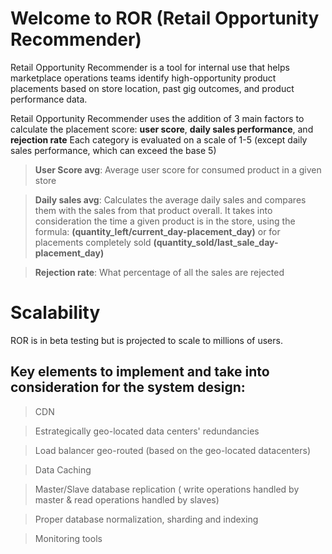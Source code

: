 # Welcome to ROR (Retail Opportunity Recommender)

Retail Opportunity Recommender is a tool for internal use that helps  marketplace operations teams identify high-opportunity product placements based on store location, past gig outcomes, and product performance data.

Retail Opportunity Recommender uses the addition of 3 main factors to calculate the placement score: **user score**, **daily sales performance**, and **rejection rate**
Each category is evaluated on a scale of 1-5 (except daily sales performance, which can exceed the base 5)
>**User Score avg**: Average user score for  consumed product in a given store

>**Daily sales avg**: Calculates the average daily sales and compares them with the sales from that product overall. It takes into consideration the time a given product is in the store, 
using the formula:
**(quantity_left/current_day-placement_day)**
or for placements completely  sold 
**(quantity_sold/last_sale_day-placement_day)** 

>**Rejection rate**: What percentage of all the sales are rejected


# Scalability

ROR is in beta testing but is projected to scale to millions of users.
## Key elements to  implement and take into consideration for the system design:

>CDN 

>Estrategically geo-located data centers' redundancies

>Load balancer geo-routed (based on the geo-located datacenters)

>Data Caching 

>Master/Slave database replication ( write operations handled by master & read operations handled by slaves)

>Proper database normalization, sharding and indexing

>Monitoring tools
